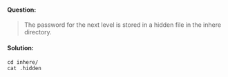 #### Question:
>The password for the next level is stored in a hidden file in the inhere directory.

#### Solution:
```
cd inhere/
cat .hidden
```
